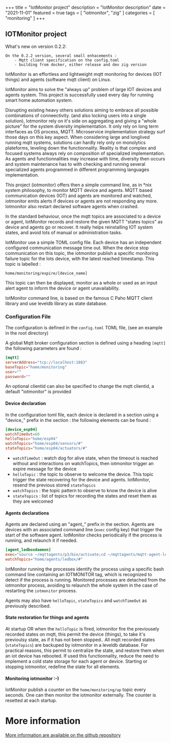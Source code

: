+++
title = "IotMonitor project"
description = "IotMonitor description"
date = "2021-11-01"
featured = true
tags = [
    "iotmonitor", "zig"
]
categories = [
    "monitoring"
]
+++
## IOTMonitor project

What's new on version 0.2.2:


	On the 0.2.2 version, several small enhacements :
		- Mqtt client specification on the config.toml
		- building from docker, either release and dev zig version



IotMonitor is an effortless and lightweight mqtt monitoring for devices (IOT things) and agents (software mqtt client) on Linux. 

IotMonitor aims to solve the "always up" problem of large IOT devices and agents system. This project is successfully used every day for running smart home automation system.

Disrupting existing heavy others solutions aiming to embrace all possible combinations of conneectivity. (and also locking users into a single solution),  Iotmonitor rely on it's side on aggregating and giving a "whole picture" for the system diversity implementation. It only rely on long term interfaces as OS process, MQTT. Microservice implementation strategy surf those days on this key aspect. When considering large and longlived running mqtt systems, solutions can hardly rely only on monolytics plateforms, leveling down the functionnality. Reality is that complex and focused systems always rely on composition of specialized implementation. As agents and functionnalities may increase with time,  diversity then occurs and system maintenance has to with checking and running several specialized agents programmed in different programming languages implementation. 

This project (iotmonitor) offers then a simple command line, as in *nix system philosophy, to monitor MQTT device and agents. MQTT based communication devices (IOT) and agents are monitored and watched, iotmonitor emits alerts if devices or agents are not responding any more. Iotmonitor also restart declared software agents when crashed. 

In the standard behaviour, once the mqtt topics are associated to a device or agent, IotMonitor records and restore the given MQTT "states topics" as device and agents go or recover. It really helps reinstalling IOT system states, and avoid lots of manual or administration tasks.

IotMonitor use a simple TOML config file. Each device has an independent configured communication message time out. When the device stop communication on this topic, the iotmonitor publish a specific monitoring failure topic for the lots device, with the latest reached timestamp. This topic is labelled :

	home/monitoring/expire/[device_name]

This topic can then be displayed, monitor as a whole or used as an input alert agent to inform the device or agent unavailability. 

IotMonitor command line, is based on the famous C Paho MQTT client library and use leveldb library as state database.


### Configuration File

The configuration is defined in the  `config.toml` TOML file, (see an example in the root directory)

A global Mqtt broker configuration section is defined using a heading `[mqtt]` 
the following parameters are found :

```toml
[mqtt]
serverAddress="tcp://localhost:1883"
baseTopic="home/monitoring"
user=""
password=""
```

An optional clientid can also be specified to change the mqtt clientid, a default "iotmonitor" is provided


#### Device declaration

In the configuration toml file, each device is declared in a section using a "device_" prefix
in the section : the following elements can be found :

```toml
[device_esp04]
watchTimeOut=60
helloTopic="home/esp04"
watchTopics="home/esp04/sensors/#"
stateTopics="home/esp04/actuators/#"
```

- `watchTimeOut` : watch dog for alive state, when the timeout is reached without and interactions on watchTopics, then iotmonitor trigger an expire message for the device
- `helloTopic` : the topic to observe to welcome the device. This topic trigger the state recovering for the device and agents. IotMonitor, resend the previous stored `stateTopics`
- `watchTopics` : the topic pattern to observe to know the device is alive
- `stateTopics` : list of topics for recording the states and reset them as they are welcomed

#### Agents declarations

Agents are declared using an "agent_" prefix in the section. Agents are devices with an associated command line (`exec` config key) that trigger the start of the software agent. IotMonitor checks periodically if the process is running, and relaunch it if needed.

```toml
[agent_ledboxdaemon]
exec="source ~/mqttagents/p3/bin/activate;cd ~/mqttagents/mqtt-agent-ledbox;python3 ledboxdaemon.py"
watchTopics="home/agents/ledbox/#"
```

IotMonitor running the processes identify the process using a specific bash command line containing an IOTMONITOR tag, which is recognized to detect if the process is running. Monitored processes are detached from the iotmonitor process, avoiding to relaunch the whole system in the case of restarting the `iotmonitor` process.

Agents may also have `helloTopic`, `stateTopics` and `watchTimeOut` as previously described.

#### State restoration for things and agents

At startup OR when the `helloTopic` is fired, iotmonitor fire the previousely recorded states on mqtt, this permit the device (things), to take it's previoulsy state, as if it has not been stopped.. All mqtt recorded states (`stateTopics`) are backuped by iotmonitor in a leveldb database.
For practical reasons, this permit to centralize the state, and restore them when an iot device has rebooted. If used this functionnality, reduce the need to implement a cold state storage for each agent or device.  Starting or stopping iotmonitor, redefine the state for all elements.

#### Monitoring iotmonitor :-)

IotMonitor publish a counter on the `home/monitoring/up` topic every seconds. One can then monitor the iotmonitor externally.
The counter is resetted at each startup.



# More information

[More information are available on the github repository](https://github.com/mqttiotstuff/iotmonitor/)

